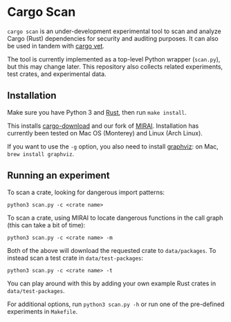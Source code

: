 # Cargo Scan

`cargo scan` is an under-development experimental tool to scan and analyze Cargo (Rust) dependencies for security and auditing purposes.
It can also be used in tandem with [cargo vet](https://mozilla.github.io/cargo-vet/).

The tool is currently implemented as a top-level Python wrapper (`scan.py`), but this may change later.
This repository also collects related experiments, test crates, and experimental data.

## Installation

Make sure you have Python 3 and [Rust](https://www.rust-lang.org/tools/install), then run `make install`.

This installs [cargo-download](https://crates.io/crates/cargo-download) and our fork of [MIRAI](https://github.com/facebookexperimental/MIRAI).
Installation has currently been tested on Mac OS (Monterey) and Linux (Arch Linux).

If you want to use the `-g` option, you also need to install [graphviz](https://graphviz.org/download/): on Mac, `brew install graphviz`.

## Running an experiment

To scan a crate, looking for dangerous import patterns:
```
python3 scan.py -c <crate name>
```

To scan a crate, using MIRAI to locate dangerous functions in the call graph (this can take a bit of time):
```
python3 scan.py -c <crate name> -m
```

Both of the above will download the requested crate to `data/packages`. To instead scan a test crate in `data/test-packages`:
```
python3 scan.py -c <crate name> -t
```

You can play around with this by adding your own example Rust crates in `data/test-packages`.

For additional options, run `python3 scan.py -h` or run one of the pre-defined experiments in `Makefile`.
